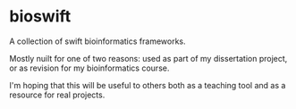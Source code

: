 # bioswift
A collection of swift bioinformatics frameworks.

Mostly nuilt for one of two reasons: used as part of my dissertation project, or as revision for my bioinformatics course.

I'm hoping that this will be useful to others both as a teaching tool and as a resource for real projects.
